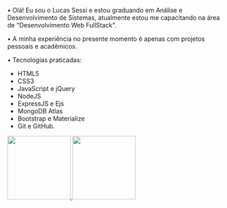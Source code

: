 <p>
• Olá! Eu sou o Lucas Sessi e estou graduando em Análise e Desenvolvimento de Sistemas, atualmente estou me capacitando na área de "Desenvolvimento Web FullStack".

• A minha experiência no presente momento é apenas com projetos pessoais e acadêmicos.

• Tecnologias praticadas:
</p>

- HTML5 <br/>
- CSS3 <br/>
- JavaScript e jQuery <br/>
- NodeJS <br/>
- ExpressJS e Ejs <br/>
- MongoDB Atlas <br/>
- Bootstrap e Materialize <br/>
- Git e GitHub.

<div>
<a href="https://github.com/Lucas-Sessi">
<img height="144em" src="https://github-readme-stats.vercel.app/api?username=Lucas-Sessi&show_icons=true&theme=algolia&count_private=true&include_all_commits=true">
<img height="144em" src="https://github-readme-stats.vercel.app/api/top-langs/?username=Lucas-Sessi&layout=compact&theme=algolia&langs_count=9">
</div>
